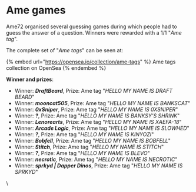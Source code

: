 # Ame games

Ame72 organised several guessing games during which people had to guess the answer of a question. Winners were rewarded with a 1/1 "_Ame tag_". 

The complete set of "_Ame tags_" can be seen at:

{% embed url="https://opensea.io/collection/ame-tags" %}
Ame tags collection on OpenSea
{% endembed %}

**Winner and prizes**:

* Winner: _**DraftBeard**_, Prize: Ame tag "_HELLO MY NAME IS DRAFT BEARD_"
* Winner: _**mooncat505**_, Prize: Ame tag "_HELLO MY NAME IS BANKSCAT_"
* Winner: _**0xSniper**_, Prize: Ame tag "_HELLO MY NAME IS 0XSNIPER_"
* Winner: _**?**_, Prize: Ame tag "_HELLO MY NAME IS BANKSY'S SHRINK_"
* Winner: _**Lenorearts**_, Prize: Ame tag "_HELLO MY NAME IS XAEFA-18_"
* Winner: _**Arcade Logic**_, Prize: Ame tag "_HELLO MY NAME IS SLOWHED_" 
* Winner: _**?**_, Prize: Ame tag "_HELLO MY NAME IS KINYOZI_"
* Winner: _**Bobfell**_, Prize: Ame tag "_HELLO MY NAME IS BOBFELL_"
* Winner: _**Stitch**_, Prize: Ame tag "_HELLO MY NAME IS STITCH_" 
* Winner: _**?**_, Prize: Ame tag "_HELLO MY NAME IS BLEVO_"
* Winner: _**necrotic**_, Prize: Ame tag "_HELLO MY NAME IS NECROTIC_"
* Winner: _**sprkyd | Dapper Dinos**_, Prize: Ame tag "_HELLO MY NAME IS SPRKYD_"

\

